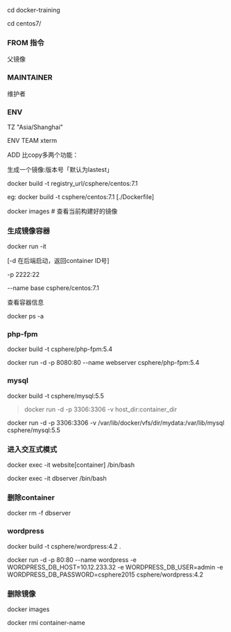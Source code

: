cd docker-training

cd centos7/

### FROM 指令

父镜像

### MAINTAINER 

维护者

### ENV

TZ "Asia/Shanghai"

ENV TEAM xterm

ADD 比copy多两个功能：



生成一个镜像:版本号「默认为lastest」

docker build -t registry_url/csphere/centos:7.1

eg: docker build -t csphere/centos:7.1 [./Dockerfile]

docker images # 查看当前构建好的镜像


### 生成镜像容器

docker run -it 

[-d 在后端启动，返回container ID号]

-p 2222:22 

--name base csphere/centos:7.1

查看容器信息

docker ps -a

### php-fpm

docker build -t csphere/php-fpm:5.4

docker run -d -p 8080:80 --name webserver csphere/php-fpm:5.4

### mysql
docker build -t csphere/mysql:5.5

> docker run -d -p 3306:3306 -v host_dir:container_dir

docker run -d -p 3306:3306 -v /var/lib/docker/vfs/dir/mydata:/var/lib/mysql csphere/mysql:5.5

### 进入交互式模式

docker exec -it website[container] /bin/bash

docker exec -it dbserver /bin/bash

### 删除container

docker rm -f dbserver

### wordpress

docker build -t csphere/wordpress:4.2 .

docker run -d -p 80:80 --name wordpress -e WORDPRESS_DB_HOST=10.12.233.32 -e WORDPRESS_DB_USER=admin -e WORDPRESS_DB_PASSWORD=csphere2015 csphere/wordpress:4.2

### 删除镜像

docker images

docker rmi container-name